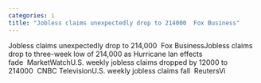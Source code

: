 ```yaml
---
categories: i
title: "Jobless claims unexpectedly drop to 214000  Fox Business"
---
```

Jobless claims unexpectedly drop to 214,000&nbsp;&nbsp;Fox BusinessJobless claims drop to three-week low of 214,000 as Hurricane Ian effects fade&nbsp;&nbsp;MarketWatchU.S. weekly jobless claims dropped by 12000 to 214000&nbsp;&nbsp;CNBC TelevisionU.S. weekly jobless claims fall&nbsp;&nbsp;ReutersVi